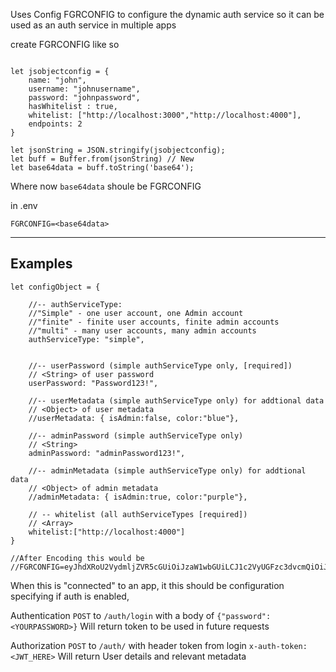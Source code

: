 Uses Config FGRCONFIG to configure the dynamic auth service so it can be used as an auth service in multiple apps


create FGRCONFIG like so

```

let jsobjectconfig = { 
    name: "john",
    username: "johnusername",
    password: "johnpassword",
    hasWhitelist : true,
    whitelist: ["http://localhost:3000","http://localhost:4000"],
    endpoints: 2
}

let jsonString = JSON.stringify(jsobjectconfig);
let buff = Buffer.from(jsonString) // New
let base64data = buff.toString('base64');

```

Where now `base64data` shoule be FGRCONFIG

in .env
```
FGRCONFIG=<base64data>
```
-----

Examples
---

```
let configObject = { 

    //-- authServiceType:
    //"Simple" - one user account, one Admin account 
    //"finite" - finite user accounts, finite admin accounts
    //"multi" - many user accounts, many admin accounts
    authServiceType: "simple", 


    //-- userPassword (simple authServiceType only, [required]) 
    // <String> of user password
    userPassword: "Password123!",

    //-- userMetadata (simple authServiceType only) for addtional data 
    // <Object> of user metadata
    //userMetadata: { isAdmin:false, color:"blue"},

    //-- adminPassword (simple authServiceType only) 
    // <String> 
    adminPassword: "adminPassword123!",

    //-- adminMetadata (simple authServiceType only) for addtional data 
    // <Object> of admin metadata
    //adminMetadata: { isAdmin:true, color:"purple"},

    // -- whitelist (all authServiceTypes [required])
    // <Array>
    whitelist:["http://localhost:4000"]
}

//After Encoding this would be
//FGRCONFIG=eyJhdXRoU2VydmljZVR5cGUiOiJzaW1wbGUiLCJ1c2VyUGFzc3dvcmQiOiJQYXNzd29yZDEyMyEiLCJhZG1pblBhc3N3b3JkIjoiYWRtaW5QYXNzd29yZDEyMyEiLCJ3aGl0ZWxpc3QiOlsiaHR0cDovL2xvY2FsaG9zdDo0MDAwIl19
```


When this is "connected" to an app, it this should be configuration specifying if auth is enabled, 

Authentication
`POST` to `/auth/login` with a body of `{"password":<YOURPASSWORD>}`
Will return token to be used in future requests

Authorization
`POST` to `/auth/` with header token from login `x-auth-token:<JWT_HERE>`
Will return User details and relevant metadata
